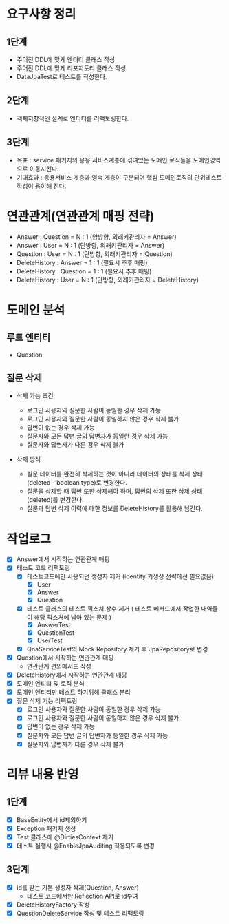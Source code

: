 # 요구사항 정리
## 1단계 
  - 주어진 DDL에 맞게 엔티티 클래스 작성
  - 주어진 DDL에 맞게 리포지토리 클래스 작성
  - DataJpaTest로 테스트를 작성한다.

## 2단계 
  - 객체지향적인 설계로 엔티티를 리팩토링한다.

## 3단계 
  - 목표 : service 패키지의 응용 서비스계층에 섞여있는 도메인 로직들을 도메인영역으로 이동시킨다.
  - 기대효과 : 응용서비스 계층과 영속 계층이 구분되어 핵심 도메인로직의 단위테스트 작성이 용이해 진다. 

# 연관관계(연관관계 매핑 전략)
  - Answer : Question = N : 1 (양방향, 외래키관리자 = Answer)
  - Answer : User = N : 1 (단방향, 외래키관리자 = Answer)
  - Question : User = N : 1 (단방향, 외래키관리자 = Question)
  - DeleteHistory : Answer = 1 : 1 (필요시 추후 매핑)
  - DeleteHistory : Question = 1 : 1 (필요시 추후 매핑)
  - DeleteHistory : User = N : 1 (단방향, 외래키관리자 = DeleteHistory)

# 도메인 분석
## 루트 엔티티
  - Question

## 질문 삭제
  - 삭제 가능 조건
    - 로그인 사용자와 질문한 사람이 동일한 경우 삭제 가능
    - 로그인 사용자와 질문한 사람이 동일하지 않은 경우 삭제 불가
    - 답변이 없는 경우 삭제 가능
    - 질문자와 모든 답변 글의 답변자가 동일한 경우 삭제 가능
    - 질문자와 답변자가 다른 경우 삭제 불가
    
  - 삭제 방식
    - 질문 데이터를 완전히 삭제하는 것이 아니라 데이터의 상태를 삭제 상태(deleted - boolean type)로 변경한다.
    - 질문을 삭제할 때 답변 또한 삭제해야 하며, 답변의 삭제 또한 삭제 상태(deleted)를 변경한다.
    - 질문과 답변 삭제 이력에 대한 정보를 DeleteHistory를 활용해 남긴다.


# 작업로그
 - [X] Answer에서 시작하는 연관관계 매핑
 - [X] 테스트 코드 리팩토링
   - [X] 테스트코드에만 사용되던 생성자 제거 (identity 키생성 전략에선 필요없음)
     - [X] User
     - [X] Answer
     - [X] Question
   - [X] 테스트 클래스의 테스트 픽스처 상수 제거 ( 테스트 메서드에서 작업한 내역들이 해당 픽스처에 남아 있는 문제 )
     - [X] AnswerTest
     - [X] QuestionTest
     - [X] UserTest
   - [X] QnaServiceTest의 Mock Repository 제거 후 JpaRepository로 변경
 - [X] Question에서 시작하는 연관관계 매핑
   - 연관관계 편의메서드 작성
 - [X] DeleteHistory에서 시작하는 연관관계 매핑
 - [X] 도메인 엔티티 및 로직 분석
 - [X] 도메인 엔티티만 테스트 하기위해 클래스 분리
 - [X] 질문 삭제 기능 리팩토링 
   - [X] 로그인 사용자와 질문한 사람이 동일한 경우 삭제 가능
   - [X] 로그인 사용자와 질문한 사람이 동일하지 않은 경우 삭제 불가
   - [X] 답변이 없는 경우 삭제 가능
   - [X] 질문자와 모든 답변 글의 답변자가 동일한 경우 삭제 가능
   - [X] 질문자와 답변자가 다른 경우 삭제 불가

# 리뷰 내용 반영
## 1단계 
  - [X] BaseEntity에서 id제외하기
  - [X] Exception 패키지 생성 
  - [X] Test 클래스에 @DirtiesContext 제거
  - [X] 테스트 실행시 @EnableJpaAuditing 적용되도록 변경

## 3단계 
  - [X] id를 받는 기본 생성자 삭제(Question, Answer)
    - 테스트 코드에서만 Reflection API로 id부여 
  - [X] DeleteHistoryFactory 작성
  - [X] QuestionDeleteService 작성 및 테스트 리팩토링